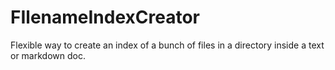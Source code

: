 # FIlenameIndexCreator
Flexible way to create an index of a bunch of files in a directory inside a text or markdown doc. 

